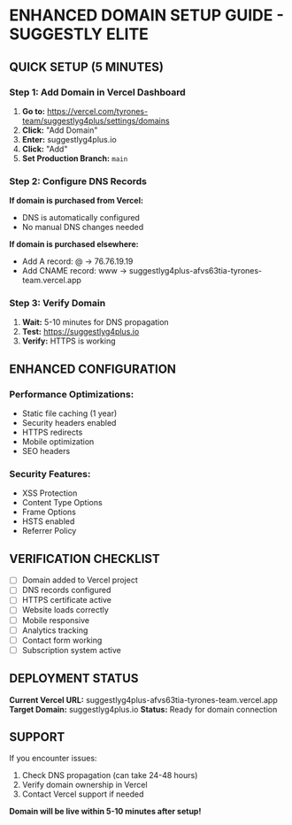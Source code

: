 # ENHANCED DOMAIN SETUP GUIDE - SUGGESTLY ELITE

## QUICK SETUP (5 MINUTES)

### Step 1: Add Domain in Vercel Dashboard
1. **Go to:** https://vercel.com/tyrones-team/suggestlyg4plus/settings/domains
2. **Click:** "Add Domain"
3. **Enter:** suggestlyg4plus.io
4. **Click:** "Add"
5. **Set Production Branch:** `main`

### Step 2: Configure DNS Records
**If domain is purchased from Vercel:**
- DNS is automatically configured
- No manual DNS changes needed

**If domain is purchased elsewhere:**
- Add A record: @ → 76.76.19.19
- Add CNAME record: www → suggestlyg4plus-afvs63tia-tyrones-team.vercel.app

### Step 3: Verify Domain
1. **Wait:** 5-10 minutes for DNS propagation
2. **Test:** https://suggestlyg4plus.io
3. **Verify:** HTTPS is working

## ENHANCED CONFIGURATION

### Performance Optimizations:
- Static file caching (1 year)
- Security headers enabled
- HTTPS redirects
- Mobile optimization
- SEO headers

### Security Features:
- XSS Protection
- Content Type Options
- Frame Options
- HSTS enabled
- Referrer Policy

## VERIFICATION CHECKLIST

- [ ] Domain added to Vercel project
- [ ] DNS records configured
- [ ] HTTPS certificate active
- [ ] Website loads correctly
- [ ] Mobile responsive
- [ ] Analytics tracking
- [ ] Contact form working
- [ ] Subscription system active

## DEPLOYMENT STATUS

**Current Vercel URL:** suggestlyg4plus-afvs63tia-tyrones-team.vercel.app
**Target Domain:** suggestlyg4plus.io
**Status:** Ready for domain connection

## SUPPORT

If you encounter issues:
1. Check DNS propagation (can take 24-48 hours)
2. Verify domain ownership in Vercel
3. Contact Vercel support if needed

**Domain will be live within 5-10 minutes after setup!**
